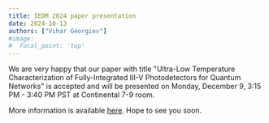 ```yaml
---
title: IEDM 2024 paper presentation
date: 2024-10-13 
authors: ["Vihar Georgiev"]
#image:
#  focal_point: 'top'
---
```

<!--more-->
We are very happy that our paper with title "Ultra-Low Temperature Characterization of Fully-Integrated III-V Photodetectors for Quantum Networks" is accepted and will be presented on Monday, December 9, 3:15 PM - 3:40 PM PST at Continental 7-9 room. 

More information is available [here](https://iedm24.mapyourshow.com/8_0/sessions/session-details.cfm?scheduleid=360). Hope to see you soon. 